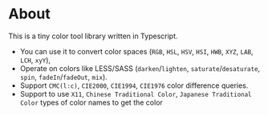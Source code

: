 # About

This is a tiny color tool library written in Typescript.

- You can use it to convert color spaces (`RGB`, `HSL`, `HSV`, `HSI`, `HWB`, `XYZ`, `LAB`, `LCH`, `xyY`),
- Operate on colors like LESS/SASS (`darken`/`lighten`, `saturate`/`desaturate`, `spin`, `fadeIn`/`fadeOut`, `mix`).
- Support `CMC(l:c)`, `CIE2000`, `CIE1994`, `CIE1976` color difference queries.
- Support to use `X11`, `Chinese Traditional Color`, `Japanese Traditional Color` types of color names to get the color
